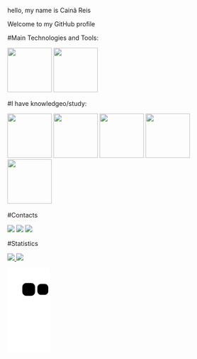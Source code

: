 hello, my name is Cainã Reis

Welcome to my GitHub profile

#Main Technologies and Tools:

<img src="https://cdn.jsdelivr.net/gh/devicons/devicon/icons/python/python-original.svg" width="100" height="100"/>    <img src="https://cdn.jsdelivr.net/gh/devicons/devicon/icons/pycharm/pycharm-original.svg"  width="100" height="100"/>



#I have knowledgeo/study:

<img src="https://cdn.jsdelivr.net/gh/devicons/devicon/icons/php/php-plain.svg" width="100" height="100"/>   <img src="https://cdn.jsdelivr.net/gh/devicons/devicon/icons/android/android-plain-wordmark.svg" width="100" height="100"/>    <img src="https://cdn.jsdelivr.net/gh/devicons/devicon/icons/mysql/mysql-original.svg" width="100" height="100" />   <img src="https://cdn.jsdelivr.net/gh/devicons/devicon/icons/java/java-original.svg" width="100" height="100" /> 
<img src="https://cdn.jsdelivr.net/gh/devicons/devicon/icons/python/python-original.svg" width="100" height="100"/>

                                                                                                                       
 #Contacts
                                                                                                                       
<a href="https://instagram.com/caina.darc" target="_blank"><img src="https://img.shields.io/badge/-Instagram-%23E4405F?style=for-the-badge&logo=instagram&logoColor=white" target="_blank"></a>   <a href="https://www.linkedin.com/in/cain%C3%A3-reis-9b1622152" target="_blank"><img src="https://img.shields.io/badge/-LinkedIn-%230077B5?style=for-the-badge&logo=linkedin&logoColor=white" target="_blank"></a>  <a href = "mailto:contato@Cainã Reis"><img src="https://img.shields.io/badge/Gmail-D14836?style=for-the-badge&logo=gmail&logoColor=white" target="_blank"></a>


#Statistics

<div>
<a href="https://github.com/Cainareiss">
<img height="180em" src="https://github-readme-stats.vercel.app/api/top-langs/?username=Cainareiss&layout=compact&langs_count=7&theme=dracula"/>
<img height="180em" src="https://github-readme-stats.vercel.app/api?username=Cainareiss&show_icons=true&theme=dracula&include_all_commits=true&count_private=true"/>
</div>
  
  
  ![Snake animation](https://github.com/Cainareiss/Cainareiss/blob/output/github-contribution-grid-snake.svg)
